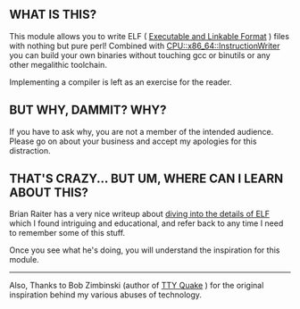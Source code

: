 ## WHAT IS THIS?

This module allows you to write ELF ( [Executable and Linkable Format][Wikipedia ELF] )
files with nothing but pure perl!  Combined with [CPU::x86_64::InstructionWriter][InstWriter]
you can build your own binaries without touching gcc or binutils or any other megalithic
toolchain.

Implementing a compiler is left as an exercise for the reader.

## BUT WHY, DAMMIT? WHY?

If you have to ask why, you are not a member of the intended audience.
Please go on about your business and accept my apologies for this distraction.

## THAT'S CRAZY... BUT UM, WHERE CAN I LEARN ABOUT THIS?

Brian Raiter has a very nice writeup about [diving into the details of ELF][Teensy ELF]
which I found intriguing and educational, and refer back to any time I need to remember
some of this stuff.

Once you see what he's doing, you will understand the inspiration for this module.


----

Also, Thanks to Bob Zimbinski (author of [TTY Quake][] ) for the original
inspiration behind my various abuses of technology.

[Wikipedia ELF]: https://en.wikipedia.org/wiki/Executable_and_Linkable_Format
[InstWriter]: https://github.com/nrdvana/perl-CPU-x86_64-InstructionWriter
[Teensy ELF]: http://www.muppetlabs.com/~breadbox/software/tiny/teensy.html
[TTY Quake]: https://web.archive.org/web/20100127215948/http://webpages.mr.net/bobz/ttyquake/

